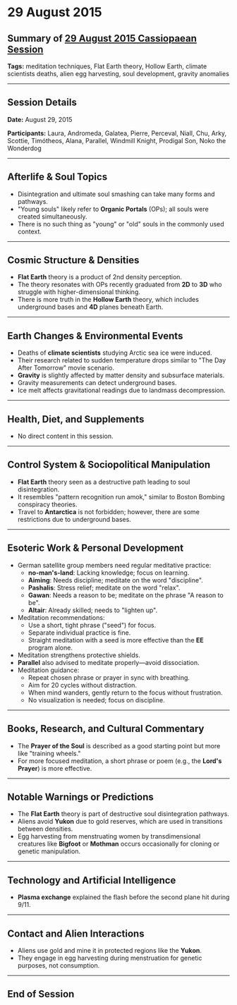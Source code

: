 # 29 August 2015

## Summary of [29 August 2015 Cassiopaean Session](https://cassiopaea.org/forum/threads/session-29-august-2015.39450/#post-599429)

**Tags:** meditation techniques, Flat Earth theory, Hollow Earth, climate scientists deaths, alien egg harvesting, soul development, gravity anomalies

---

## Session Details

**Date:** August 29, 2015

**Participants:** Laura, Andromeda, Galatea, Pierre, Perceval, Niall, Chu, Arky, Scottie, Timótheos, Alana, Parallel, Windmill Knight, Prodigal Son, Noko the Wonderdog

---

## Afterlife & Soul Topics

- Disintegration and ultimate soul smashing can take many forms and pathways.
- "Young souls" likely refer to **Organic Portals** (OPs); all souls were created simultaneously.
- There is no such thing as "young" or "old" souls in the commonly used context.

---

## Cosmic Structure & Densities

- **Flat Earth** theory is a product of 2nd density perception.
- The theory resonates with OPs recently graduated from **2D** to **3D** who struggle with higher-dimensional thinking.
- There is more truth in the **Hollow Earth** theory, which includes underground bases and **4D** planes beneath Earth.

---

## Earth Changes & Environmental Events

- Deaths of **climate scientists** studying Arctic sea ice were induced.
- Their research related to sudden temperature drops similar to "The Day After Tomorrow" movie scenario.
- **Gravity** is slightly affected by matter density and subsurface materials.
- Gravity measurements can detect underground bases.
- Ice melt affects gravitational readings due to landmass decompression.

---

## Health, Diet, and Supplements

- No direct content in this session.

---

## Control System & Sociopolitical Manipulation

- **Flat Earth** theory seen as a destructive path leading to soul disintegration.
- It resembles "pattern recognition run amok," similar to Boston Bombing conspiracy theories.
- Travel to **Antarctica** is not forbidden; however, there are some restrictions due to underground bases.

---

## Esoteric Work & Personal Development

- German satellite group members need regular meditative practice:
    - **no-man's-land**: Lacking knowledge; focus on learning.
    - **Aiming**: Needs discipline; meditate on the word "discipline".
    - **Pashalis**: Stress relief; meditate on the word "relax".
    - **Gawan**: Needs a reason to be; meditate on the phrase "A reason to be".
    - **Altair**: Already skilled; needs to "lighten up".
- Meditation recommendations:
    - Use a short, tight phrase ("seed") for focus.
    - Separate individual practice is fine.
    - Straight meditation with a seed is more effective than the **EE** program alone.
- Meditation strengthens protective shields.
- **Parallel** also advised to meditate properly—avoid dissociation.
- Meditation guidance:
    - Repeat chosen phrase or prayer in sync with breathing.
    - Aim for 20 cycles without distraction.
    - When mind wanders, gently return to the focus without frustration.
    - No visualization is needed; focus on discipline.

---

## Books, Research, and Cultural Commentary

- The **Prayer of the Soul** is described as a good starting point but more like "training wheels."
- For more focused meditation, a short phrase or poem (e.g., the **Lord's Prayer**) is more effective.

---

## Notable Warnings or Predictions

- The **Flat Earth** theory is part of destructive soul disintegration pathways.
- Aliens avoid **Yukon** due to gold reserves, which are used in transitions between densities.
- Egg harvesting from menstruating women by transdimensional creatures like **Bigfoot** or **Mothman** occurs occasionally for cloning or genetic manipulation.

---

## Technology and Artificial Intelligence

- **Plasma exchange** explained the flash before the second plane hit during 9/11.

---

## Contact and Alien Interactions

- Aliens use gold and mine it in protected regions like the **Yukon**.
- They engage in egg harvesting during menstruation for genetic purposes, not consumption.

---

## End of Session